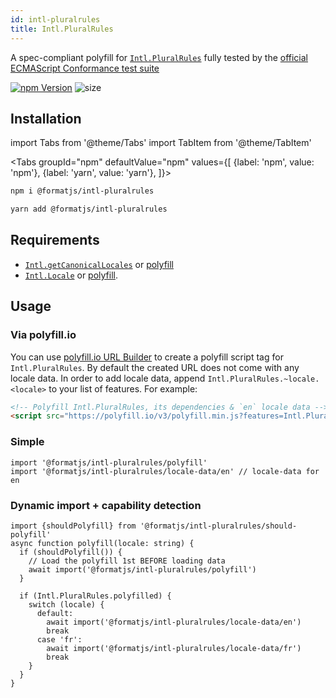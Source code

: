 ```yaml
---
id: intl-pluralrules
title: Intl.PluralRules
---
```


A spec-compliant polyfill for [`Intl.PluralRules`](https://developer.mozilla.org/en-US/docs/Web/JavaScript/Reference/Global_Objects/PluralRules) fully tested by the [official ECMAScript Conformance test suite](https://github.com/tc39/test262)

[![npm Version](https://img.shields.io/npm/v/@formatjs/intl-pluralrules.svg?style=flat-square)](https://www.npmjs.org/package/@formatjs/intl-pluralrules)
![size](https://badgen.net/bundlephobia/minzip/@formatjs/intl-pluralrules)

## Installation

import Tabs from '@theme/Tabs'
import TabItem from '@theme/TabItem'

<Tabs
groupId="npm"
defaultValue="npm"
values={[
{label: 'npm', value: 'npm'},
{label: 'yarn', value: 'yarn'},
]}>
<TabItem value="npm">

```sh
npm i @formatjs/intl-pluralrules
```

</TabItem>
<TabItem value="yarn">

```sh
yarn add @formatjs/intl-pluralrules
```

</TabItem>
</Tabs>

## Requirements

- [`Intl.getCanonicalLocales`](https://developer.mozilla.org/en-US/docs/Web/JavaScript/Reference/Global_Objects/Intl/getCanonicalLocales) or [polyfill](intl-getcanonicallocales.md)
- [`Intl.Locale`](https://developer.mozilla.org/en-US/docs/Web/JavaScript/Reference/Global_Objects/Intl/Locale) or [polyfill](intl-locale.md).

## Usage

### Via polyfill.io

You can use [polyfill.io URL Builder](https://polyfill.io/v3/url-builder/) to create a polyfill script tag for `Intl.PluralRules`. By default the created URL does not come with any locale data. In order to add locale data, append `Intl.PluralRules.~locale.<locale>` to your list of features. For example:

```html
<!-- Polyfill Intl.PluralRules, its dependencies & `en` locale data -->
<script src="https://polyfill.io/v3/polyfill.min.js?features=Intl.PluralRules,Intl.PluralRules.~locale.en"></script>
```

### Simple

```tsx
import '@formatjs/intl-pluralrules/polyfill'
import '@formatjs/intl-pluralrules/locale-data/en' // locale-data for en
```

### Dynamic import + capability detection

```tsx
import {shouldPolyfill} from '@formatjs/intl-pluralrules/should-polyfill'
async function polyfill(locale: string) {
  if (shouldPolyfill()) {
    // Load the polyfill 1st BEFORE loading data
    await import('@formatjs/intl-pluralrules/polyfill')
  }

  if (Intl.PluralRules.polyfilled) {
    switch (locale) {
      default:
        await import('@formatjs/intl-pluralrules/locale-data/en')
        break
      case 'fr':
        await import('@formatjs/intl-pluralrules/locale-data/fr')
        break
    }
  }
}
```
